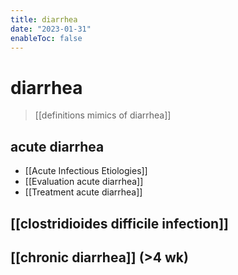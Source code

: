 ```yaml
---
title: diarrhea
date: "2023-01-31"
enableToc: false
---
```


# diarrhea

> [[definitions mimics of diarrhea]]

## acute diarrhea

- [[Acute Infectious Etiologies]]
- [[Evaluation acute diarrhea]]
- [[Treatment acute diarrhea]]

## [[clostridioides difficile infection]]

## [[chronic diarrhea]] (>4 wk)
